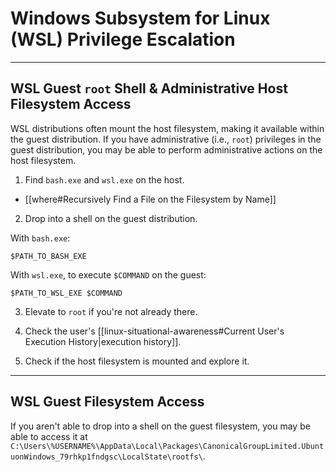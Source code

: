 # Windows Subsystem for Linux (WSL) Privilege Escalation

---

## WSL Guest `root` Shell & Administrative Host Filesystem Access

WSL distributions often mount the host filesystem, making it available within the guest distribution. If you have administrative (i.e., `root`) privileges in the guest distribution, you may be able to perform administrative actions on the host filesystem.

1. Find `bash.exe` and `wsl.exe` on the host.

- [[where#Recursively Find a File on the Filesystem by Name]]

2. Drop into a shell on the guest distribution.

With `bash.exe`:

```batch
$PATH_TO_BASH_EXE
```

With `wsl.exe`, to execute `$COMMAND` on the guest:

```batch
$PATH_TO_WSL_EXE $COMMAND
```

3. Elevate to `root` if you're not already there.

4. Check the user's [[linux-situational-awareness#Current User's Execution History|execution history]].

5. Check if the host filesystem is mounted and explore it.

---

## WSL Guest Filesystem Access

If you aren't able to drop into a shell on the guest filesystem, you may be able to access it at `C:\Users\%USERNAME%\AppData\Local\Packages\CanonicalGroupLimited.UbuntuonWindows_79rhkp1fndgsc\LocalState\rootfs\`.
